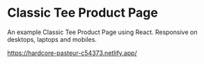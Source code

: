 # Classic Tee Product Page

An example Classic Tee Product Page using React. Responsive on desktops, laptops and mobiles.

https://hardcore-pasteur-c54373.netlify.app/
